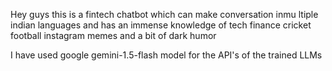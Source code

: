 Hey guys this is a fintech chatbot which can make conversation inmu ltiple indian languages and has an immense knowledge of tech finance 
cricket football instagram memes and a bit of dark humor

I have used google gemini-1.5-flash model for the  API's of the trained LLMs 
